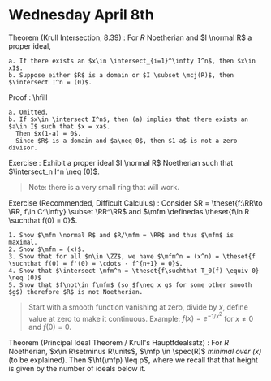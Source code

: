 # Wednesday April 8th

Theorem (Krull Intersection, 8.39)
:   For $R$ Noetherian and $I \normal R$ a proper ideal,

    a. If there exists an $x\in \intersect_{i=1}^\infty I^n$, then $x\in xI$.
    b. Suppose either $R$ is a domain or $I \subset \mcj(R)$, then $\intersect I^n = (0)$.

Proof
:   \hfill

    a. Omitted.
    b. If $x\in \intersect I^n$, then (a) implies that there exists an $a\in I$ such that $x = xa$.
      Then $x(1-a) = 0$.
      Since $R$ is a domain and $a\neq 0$, then $1-a$ is not a zero divisor.

Exercise
: Exhibit a proper ideal $I \normal R$ Noetherian such that $\intersect_n I^n \neq (0)$.

  > Note: there is a very small ring that will work.

Exercise (Recommended, Difficult Calculus)
:   Consider $R = \theset{f:\RR\to \RR, f\in C^\infty} \subset \RR^\RR$ and $\mfm \definedas \theset{f\in R \suchthat f(0) = 0}$.

    1. Show $\mfm \normal R$ and $R/\mfm = \RR$ and thus $\mfm$ is maximal.
    2. Show $\mfm = (x)$.
    3. Show that for all $n\in \ZZ$, we have $\mfm^n = (x^n) = \theset{f \suchthat f(0) = f'(0) = \cdots - f^{n+1} = 0}$.
    4. Show that $\intersect \mfm^n = \theset{f\suchthat T_0(f) \equiv 0} \neq (0)$
    5. Show that $f\not\in f\mfm$ (so $f\neq x g$ for some other smooth $g$) therefore $R$ is not Noetherian.

> Start with a smooth function vanishing at zero, divide by $x$, define value at zero to make it continuous.
> Example: $f(x) = e^{-1/x^2}$ for $x\neq 0$ and $f(0) = 0$.


Theorem (Principal Ideal Theorem / Krull's Hauptfdealsatz)
:   For $R$ Noetherian, $x\in R\setminus R\units$, $\mfp \in \spec(R)$ *minimal over $(x)$* (to be explained).
    Then $\ht(\mfp) \leq p$, where we recall that that height is given by the number of ideals below it.
